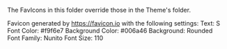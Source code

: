The FavIcons in this folder override those in the Theme's folder.

Favicon generated by https://favicon.io with the following settings:
  Text: S
  Font Color: #f9f6e7
  Background Color: #006a46
  Background: Rounded
  Font Family: Nunito
  Font Size: 110
